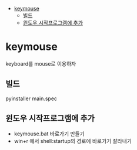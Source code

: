 - [keymouse](#keymouse)
  - [빌드](#빌드)
  - [윈도우 시작프로그램에 추가](#윈도우-시작프로그램에-추가)

# keymouse

keyboard를 mouse로 이용하자

## 빌드

pyinstaller main.spec

## 윈도우 시작프로그램에 추가

- keymouse.bat 바로가기 만들기
- win+r 에서 shell:startup의 경로에 바로가기 잘라내기

